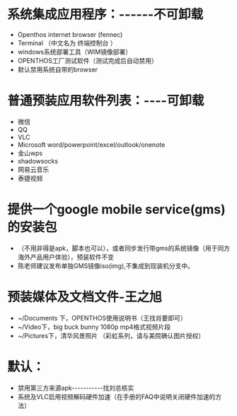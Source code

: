 
# 系统集成应用程序：------不可卸载
- Openthos internet browser (fennec)
- Terminal （中文名为 终端控制台 ）
- windows系统部署工具（WIM镜像部署）
- OPENTHOS工厂测试软件（测试完成后自动禁用）
- 默认禁用系统自带的browser

# 普通预装应用软件列表：----可卸载
- 微信
- QQ
- VLC
- Microsoft word/powerpoint/excel/outlook/onenote
- 金山wps
- shadowsocks
- 网易云音乐
- 泰捷视频


# 提供一个google mobile service(gms)的安装包
- （不用非得是apk，脚本也可以），或者同步发行带gms的系统镜像（用于同方海外产品用户体验），预装软件不变
-  陈老师建议发布单独GMS镜像iso(img),不集成到现装机分支中。

# 预装媒体及文档文件-王之旭
- ~/Documents 下，OPENTHOS使用说明书（王找肖要即可）
- ~/Video下，big buck bunny 1080p mp4格式视频片段
- ~/Pictures下，清华风景照片 （彩虹系列，请与美院确认图片授权）

# 默认：
- 禁用第三方来源apk-----------找刘总核实 
- 系统及VLC启用视频解码硬件加速（在手册的FAQ中说明关闭硬件加速的方法）
